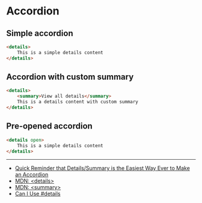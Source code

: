 # Accordion

## Simple accordion

```html
<details>
    This is a simple details content
</details>
```

## Accordion with custom summary

```html
<details>
    <summary>View all details</summary>
    This is a details content with custom summary
</details>
```

## Pre-opened accordion

```html
<details open>
    This is a simple details content
</details>
```

---

- [Quick Reminder that Details/Summary is the Easiest Way Ever to Make an Accordion](https://css-tricks.com/quick-reminder-that-details-summary-is-the-easiest-way-ever-to-make-an-accordion/)
- [MDN: &lt;details&gt;](https://developer.mozilla.org/en-US/docs/Web/HTML/Element/details)
- [MDN: &lt;summary&gt;](https://developer.mozilla.org/en-US/docs/Web/HTML/Element/summary)
- [Can I Use #details](https://caniuse.com/#feat=details)
